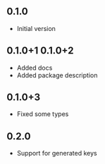 ## 0.1.0

- Initial version

## 0.1.0+1 0.1.0+2

- Added docs
- Added package description

## 0.1.0+3

- Fixed some types

## 0.2.0

- Support for generated keys